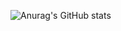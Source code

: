 ![Anurag's GitHub stats](https://github-readme-stats.vercel.app/api?username=priyanshu-lanjewar&show_icons=true&theme=radical)
